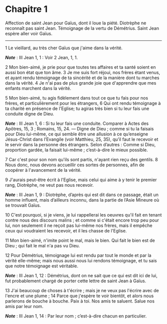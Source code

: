 # Chapitre 1

Affection de saint Jean pour Gaïus, dont il loue la piété.
Diotrèphe ne reconnaît pas saint Jean.
Témoignage de la vertu de Démétrius.
Saint Jean espère aller voir Gaïus.

***

1 Le vieillard, au très cher Gaïus que j'aime dans la vérité.

***Note*** :  III Jean 1, 1 : Voir 2 Jean, 1, 1.

2 Mon bien-aimé, je prie pour que toutes tes affaires et ta santé soient en aussi bon état que ton âme. 3 Je me suis fort réjoui, nos frères étant venus, et ayant rendu témoignage de ta sincérité et de la manière dont tu marches dans la vérité. 4 Je n'ai pas de plus grande joie que d'apprendre que mes enfants marchent dans la vérité.


5 Mon bien-aimé, tu agis fidèlement dans tout ce que tu fais pour nos frères, et particulièrement pour les étrangers, 6 Qui ont rendu témoignage à ta charité en présence de l'Eglise; tu agiras très bien si tu leur fais une conduite digne de Dieu.

***Note*** :  III Jean 1, 6 : Si tu leur fais une conduite. Comparer à Actes des Apôtres, 15, 3 ; Romains, 15, 24. ― Digne de Dieu ; comme si tu la faisais pour Dieu lui-même, ce qui semble être une allusion à ce qu’enseigne Jésus-Christ dans l’Evangile (voir Matthieu, 25, 35), qu’il faut le recevoir et le servir dans la personne des étrangers. Selon d’autres : Comme si Dieu, proportion gardée, la faisait lui-même ; c’est-à-dire le mieux possible.

7 Car c'est pour son nom qu'ils sont partis, n'ayant rien reçu des gentils. 8 Nous donc, nous devons accueillir ces sortes de personnes, afin de coopérer à l'avancement de la vérité.


9 J'aurais peut-être écrit à l'Eglise, mais celui qui aime à y tenir le premier rang, Diotrèphe, ne veut pas nous recevoir.

***Note*** :  III Jean 1, 9 : Diotrèphe, d’après qui est dit dans ce passage, était un homme influent, mais d’ailleurs inconnu, dans la partie de l’Asie Mineure où se trouvait Gaïus.

10 C'est pourquoi, si je viens, je lui rappellerai les oeuvres qu'il fait en tenant contre nous des discours malins ; et comme si c'était encore trop peu pour lui, non seulement il ne reçoit pas lui-même nos frères, mais il empêche ceux qui voudraient les recevoir, et il les chasse de l'Eglise.


11 Mon bien-aimé, n'imite point le mal, mais le bien. Qui fait le bien est de Dieu ; qui fait le mal n'a pas vu Dieu.


12 Pour Démétrius, témoignage lui est rendu par tout le monde et par la vérité elle-même; mais nous aussi nous lui rendons témoignage, et tu sais que notre témoignage est véritable.

***Note*** :  III Jean 1, 12 : Démétrius, dont on ne sait que ce qui est dit ici de lui, fut probablement chargé de porter cette lettre de saint Jean à Gaïus.


13 J'ai beaucoup de choses à t'écrire ; mais je ne veux pas l'écrire avec de l'encre et une plume ; 14 Parce que j'espère te voir bientôt, et alors nous parlerons de bouche à bouche. Paix à toi. Nos amis te saluent. Salue nos amis par leur nom.

***Note*** :  III Jean 1, 14 : Par leur nom ; c’est-à-dire chacun en particulier.
